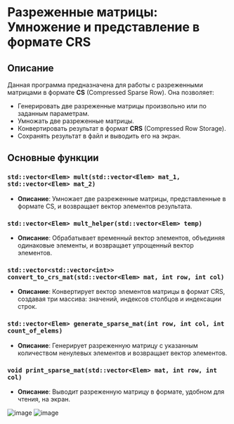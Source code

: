 # Разреженные матрицы: Умножение и представление в формате CRS

## Описание

Данная программа предназначена для работы с разреженными матрицами в формате **CS** (Compressed Sparse Row). Она позволяет:
- Генерировать две разреженные матрицы произвольно или по заданным параметрам.
- Умножать две разреженные матрицы.
- Конвертировать результат в формат **CRS** (Compressed Row Storage).
- Сохранять результат в файл и выводить его на экран.

## Основные функции

### `std::vector<Elem> mult(std::vector<Elem> mat_1, std::vector<Elem> mat_2)`

- **Описание**: Умножает две разреженные матрицы, представленные в формате CS, и возвращает вектор элементов результата.

### `std::vector<Elem> mult_helper(std::vector<Elem> temp)`

- **Описание**: Обрабатывает временный вектор элементов, объединяя одинаковые элементы, и возвращает упрощенный вектор элементов.

### `std::vector<std::vector<int>> convert_to_crs_mat(std::vector<Elem> mat, int row, int col)`

- **Описание**: Конвертирует вектор элементов матрицы в формат CRS, создавая три массива: значений, индексов столбцов и индексации строк.

### `std::vector<Elem> generate_sparse_mat(int row, int col, int count_of_elems)`

- **Описание**: Генерирует разреженную матрицу с указанным количеством ненулевых элементов и возвращает вектор элементов.

### `void print_sparse_mat(std::vector<Elem> mat, int row, int col)`

- **Описание**: Выводит разреженную матрицу в формате, удобном для чтения, на экран.

![image](https://github.com/user-attachments/assets/3eecad49-95b4-4703-ab21-953bd1f3426c)
![image](https://github.com/user-attachments/assets/d7b4ccea-9f0e-483e-977b-db0f1f7b9d85)
